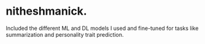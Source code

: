 # nitheshmanick.
Included the different ML and DL models I used and fine-tuned for tasks like summarization and personality trait prediction.
